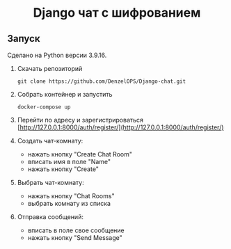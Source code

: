 <h1 align="center">Django чат с шифрованием</h1>

## Запуск
Сделано на Python версии 3.9.16.
1. Скачать репозиторий 
    ```
    git clone https://github.com/DenzelOPS/Django-chat.git
    ```
2. Собрать контейнер и запустить
	```
	docker-compose up
	```
3. Перейти по адресу и зарегистрироваться [http://127.0.0.1:8000/auth/register/](http://127.0.0.1:8000/auth/register/)

4. Создать чат-комнату:
	- нажать кнопку "Create Chat Room"
	- вписать имя в поле "Name"
	- нажать кнопку "Create"

5. Выбрать чат-комнату:
    - нажать кнопку "Chat Rooms"
    - выбрать комнату из списка

6. Отправка сообщений:
    - вписать в поле свое сообщение
    - нажать кнопку "Send Message"
